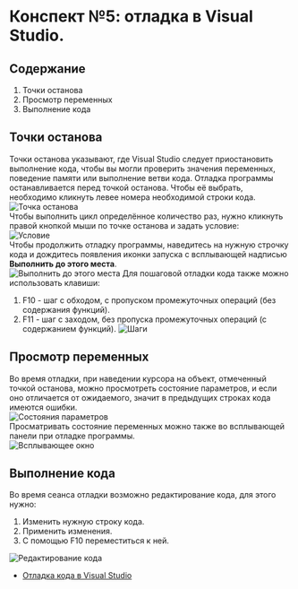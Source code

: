 # Конспект №5: отладка в Visual Studio.
## Содержание
1. Точки останова
2. Просмотр переменных
3. Выполнение кода
## Точки останова
Точки останова указывают, где Visual Studio следует приостановить выполнение кода, чтобы вы могли проверить значения переменных, поведение памяти или выполнение ветви кода. Отладка программы останавливается перед точкой останова. Чтобы её выбрать, необходимо кликнуть левее номера необходимой строки кода. <br>
![Точка останова](https://user-images.githubusercontent.com/93863789/144062708-a941815c-7d22-40d5-ba86-6248861a03cc.png) <br>
Чтобы выполнить цикл определённое количество раз, нужно кликнуть правой кнопкой мыши по точке останова и задать условие: <br>
![Условие](https://user-images.githubusercontent.com/93863789/144062735-3b7a2042-0790-45ef-b0aa-eab8a3aafe5b.png) <br>
Чтобы продолжить отладку программы, наведитесь на нужную строчку кода и дождитесь появления иконки запуска с всплывающей надписью **Выполнить до этого места**. <br>
![Выполнить до этого места](https://user-images.githubusercontent.com/93863789/144062981-056e3fa5-cbc9-4fab-bcc1-d5f52253547f.png)
Для пошаговой отладки кода также можно использовать клавиши:
1. F10 - шаг с обходом, с пропуском промежуточных операций (без содержания функций).
2. F11 - шаг с заходом, без пропуска промежуточных операций (с содержанием функций).
![Шаги](https://user-images.githubusercontent.com/93863789/144063043-21c322ac-367f-4cb4-8e30-f9d2cd3978e7.png)

## Просмотр переменных
Во время отладки, при наведении курсора на объект, отмеченный точкой останова, можно просмотреть состояние параметров, и если оно отличается от ожидаемого, значит в предыдущих строках кода имеются ошибки. <br>
![Состояния параметров](https://user-images.githubusercontent.com/93863789/144063088-82d68d9f-c7d6-439c-9fab-d365e0485e42.png) <br>
Просматривать состояние переменных можно также во всплывающей панели при отладке программы. <br>
![Всплывающее окно](https://user-images.githubusercontent.com/93863789/144063137-5e8ddee1-b9d3-4740-b0ef-b38b14d86f96.png)
## Выполнение кода
Во время сеанса отладки возможно редактирование кода, для этого нужно:
1. Изменить нужную строку кода.
2. Применить изменения.
3. С помощью F10 переместиться к ней.

![Редактирование кода](https://user-images.githubusercontent.com/93863789/144063200-fdcc21f4-d0ad-4c0c-b515-09adf152efad.png)
- [Отладка кода в Visual Studio](https://docs.microsoft.com/ru-ru/visualstudio/debugger/quickstart-debug-with-cplusplus?view=vs-2022)
